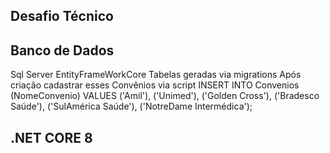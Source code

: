## Desafio Técnico
## Banco de Dados
Sql Server
EntityFrameWorkCore
Tabelas geradas via migrations
Após criação cadastrar esses Convênios via script
INSERT INTO Convenios (NomeConvenio)
VALUES 
    ('Amil'),
    ('Unimed'),
    ('Golden Cross'),
    ('Bradesco Saúde'),
    ('SulAmérica Saúde'),
    ('NotreDame Intermédica');
## .NET CORE 8


    

